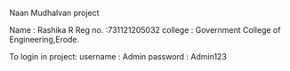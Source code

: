 
Naan Mudhalvan project

Name : Rashika R
Reg no. :731121205032
college : Government College of Engineering,Erode.

To login in project:
username : Admin
password : Admin123
